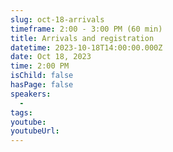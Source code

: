 ```yaml
---
slug: oct-18-arrivals
timeframe: 2:00 - 3:00 PM (60 min)
title: Arrivals and registration
datetime: 2023-10-18T14:00:00.000Z
date: Oct 18, 2023
time: 2:00 PM
isChild: false
hasPage: false
speakers:
  -
tags:
youtube:
youtubeUrl:
---
```


